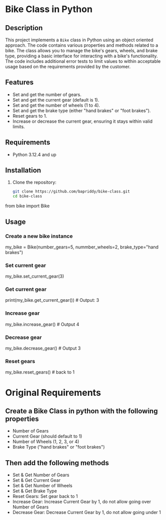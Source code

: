 # Bike Class in Python

## Description

This project implements a `Bike` class in Python using an object oriented approach. The code contains various properties and methods related to a bike. The class allows you to manage the bike's gears, wheels, and brake type, providing a basic interface for interacting with a bike's functionality.  The code includes additional error tests to limit values to within acceptable usage based on the requirements provided by the customer.

## Features

- Set and get the number of gears.
- Set and get the current gear (default is 1).
- Set and get the number of wheels (1 to 4).
- Set and get the brake type (either "hand brakes" or "foot brakes").
- Reset gears to 1.
- Increase or decrease the current gear, ensuring it stays within valid limits.

## Requirements

- Python 3.12.4 and up

## Installation

1. Clone the repository:
   ```bash
   git clone https://github.com/bapriddy/bike-class.git
   cd bike-class
from bike import Bike

## Usage

### Create a new bike instance
my_bike = Bike(number_gears=5, nummber_wheels=2, brake_type="hand brakes")

### Set current gear
my_bike.set_current_gear(3)

### Get current gear
print(my_bike.get_current_gear())  # Output: 3

### Increase gear
my_bike.increase_gear() # Output 4

### Decrease gear
my_bike.decrease_gear() # Output 3

### Reset gears
my_bike.reset_gears() # back to 1


#  Original Requirements 

## Create a Bike Class in python with the following properties
- Number of Gears
- Current Gear (should default to 1)
- Number of Wheels (1, 2, 3, or 4)
- Brake Type ("hand brakes" or "foot brakes")

## Then add the following methods
- Set & Get Number of Gears
- Set & Get Current Gear
- Set & Get Number of Wheels
- Set & Get Brake Type
- Reset Gears: Set gear back to 1
- Increase Gear: Increase Current Gear by 1, do not allow going over Number of Gears
- Decrease Gear: Decrease Current Gear by 1, do not allow going under 1
